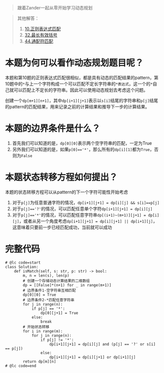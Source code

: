 <!--
 * @Author: Zander
 * @Description: Edit Here
 * @Date: 2021-09-06 16:55:24
 * @LastEditors: Zander
 * @LastEditTime: 2021-09-09 11:37:21
 * @FilePath: /python/44.通配符匹配-题解.md
-->

> 跟着Zander一起从零开始学习动态规划

> 其他解答：
> 1. [10.正则表达式匹配](https://leetcode-cn.com/problems/regular-expression-matching/solution/dong-tai-gui-hua-cong-ling-kai-shi-zheng-sfy0/)
> 2. [32.最长有效括号](https://leetcode-cn.com/problems/longest-valid-parentheses/solution/dong-tai-gui-hua-cong-ling-kai-shi-zui-c-kxik/)
> 3. [44.通配符匹配](https://leetcode-cn.com/problems/wildcard-matching/solution/dong-tai-gui-hua-cong-ling-kai-shi-tong-f3m5e/)

# 本题为何可以看作动态规划题目呢？
本题和第10题的正则表达式匹配很相似，都是具有动态的匹配结果的pattern，第10题中的`*`与上一个字符构成一个可以匹配不定长字符串的`*表达式`，这一个的`*`自己就可以匹配上不定长的字符串。因此可以使用动态规划去考虑这个问题。

创建一个`dp[m+1][n+1]`，其中`dp[i+1][j+1]`表示以`s[i]`结尾的字符串和`p[j]`结尾的pattern的匹配结果，用来记录之前的计算结果和推导下一步的计算结果。

# 本题的边界条件是什么？
1. 首先我们可以知道的是，`dp[0][0]`表示两个空字符串的匹配，一定为True
2. 另外我们可以知道的是，如果`p[0]=='*'`，那么所有的`dp[i][1]`都为`True`，否则为`False`

# 本题状态转移方程如何提出？
本题的状态转移方程可以从pattern的下一个字符可能性开始考虑

1. 对于`p[j]`为任意普通字符的情况，`dp[i+1][j+1] = dp[i][j] && s[i]==p[j]`
2. 对于`p[j]=='?'`的情况，可以匹配任意单个字符`dp[i+1][j+1] = dp[i][j]`
3. 对于`p[j]=='*'`的情况，可以匹配任意字符串`dp[(i+1)~(m+1)][j+1] = dp[i][j]`，或者从另一个角度考虑`dp[i+1][j+1] = dp[i][j+1] || dp[i+1][j]`，这意味着只要前一步已经匹配成功，当前就可以成功

# 完整代码
```
# @lc code=start
class Solution:
    def isMatch(self, s: str, p: str) -> bool:
        m, n = len(s), len(p)
        # 创建一个存储动态计算结果的二维数组
        dp = [[False]*(n+1) for _ in range(m+1)]
        # 边界条件1-空字符串互相匹配
        dp[0][0] = True
        # 边界条件2-*匹配任意字符串
        for j in range(n):
            if p[j] == '*':
                dp[0][j+1] = True
            else:
                break
        # 开始状态转移
        for i in range(m):
            for j in range(n):
                if p[j] != '*':
                    dp[i+1][j+1] = dp[i][j] and (p[j] == '?' or s[i] == p[j])
                else:
                    dp[i+1][j+1] = dp[i][j+1] or dp[i+1][j]
        return dp[m][n]
# @lc code=end
```
